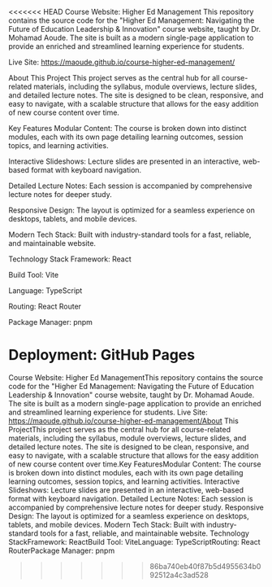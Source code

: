 <<<<<<< HEAD
Course Website: Higher Ed Management
This repository contains the source code for the "Higher Ed Management: Navigating the Future of Education Leadership & Innovation" course website, taught by Dr. Mohamad Aoude. The site is built as a modern single-page application to provide an enriched and streamlined learning experience for students.

Live Site: https://maoude.github.io/course-higher-ed-management/

About This Project
This project serves as the central hub for all course-related materials, including the syllabus, module overviews, lecture slides, and detailed lecture notes. The site is designed to be clean, responsive, and easy to navigate, with a scalable structure that allows for the easy addition of new course content over time.

Key Features
Modular Content: The course is broken down into distinct modules, each with its own page detailing learning outcomes, session topics, and learning activities.

Interactive Slideshows: Lecture slides are presented in an interactive, web-based format with keyboard navigation.

Detailed Lecture Notes: Each session is accompanied by comprehensive lecture notes for deeper study.

Responsive Design: The layout is optimized for a seamless experience on desktops, tablets, and mobile devices.

Modern Tech Stack: Built with industry-standard tools for a fast, reliable, and maintainable website.

Technology Stack
Framework: React

Build Tool: Vite

Language: TypeScript

Routing: React Router

Package Manager: pnpm

Deployment: GitHub Pages
=======
Course Website: Higher Ed ManagementThis repository contains the source code for the "Higher Ed Management: Navigating the Future of Education Leadership & Innovation" course website, taught by Dr. Mohamad Aoude. 
The site is built as a modern single-page application to provide an enriched and streamlined learning experience for students.
Live Site: https://maoude.github.io/course-higher-ed-management/About This ProjectThis project serves as the central hub for all course-related materials, including the syllabus, module overviews, lecture slides, and detailed lecture notes. 
The site is designed to be clean, responsive, and easy to navigate, with a scalable structure that allows for the easy addition of new course content over time.Key FeaturesModular 
Content: The course is broken down into distinct modules, each with its own page detailing learning outcomes, session topics, and learning activities.
Interactive Slideshows: Lecture slides are presented in an interactive, web-based format with keyboard navigation.
Detailed Lecture Notes: Each session is accompanied by comprehensive lecture notes for deeper study.
Responsive Design: The layout is optimized for a seamless experience on desktops, tablets, and mobile devices.
Modern Tech Stack: Built with industry-standard tools for a fast, reliable, and maintainable website.
Technology StackFramework: ReactBuild 
Tool: ViteLanguage: 
TypeScriptRouting: React 
RouterPackage Manager: pnpm
>>>>>>> 86ba740eb40f87b5d4955634b092512a4c3ad528
